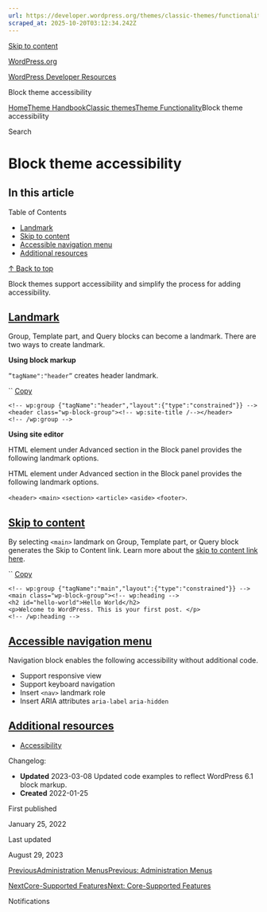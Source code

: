 ```yaml
---
url: https://developer.wordpress.org/themes/classic-themes/functionality/block-theme-accessibility
scraped_at: 2025-10-20T03:12:34.242Z
---
```


[Skip to content](https://developer.wordpress.org/themes/classic-themes/functionality/block-theme-accessibility/#wp--skip-link--target)

[WordPress.org](https://wordpress.org/)

[WordPress Developer Resources](https://developer.wordpress.org/)

Block theme accessibility


[Home](https://developer.wordpress.org/)[Theme Handbook](https://developer.wordpress.org/themes/)[Classic themes](https://developer.wordpress.org/themes/classic-themes/)[Theme Functionality](https://developer.wordpress.org/themes/classic-themes/functionality/)Block theme accessibility

Search

# Block theme accessibility

## In this article

Table of Contents

- [Landmark](https://developer.wordpress.org/themes/classic-themes/functionality/block-theme-accessibility/#landmark)
- [Skip to content](https://developer.wordpress.org/themes/classic-themes/functionality/block-theme-accessibility/#skip-to-content)
- [Accessible navigation menu](https://developer.wordpress.org/themes/classic-themes/functionality/block-theme-accessibility/#accessible-navigation-menu)
- [Additional resources](https://developer.wordpress.org/themes/classic-themes/functionality/block-theme-accessibility/#additional-resources)

[↑ Back to top](https://developer.wordpress.org/themes/classic-themes/functionality/block-theme-accessibility/#wp--skip-link--target)

Block themes support accessibility and simplify the process for adding accessibility.

## [Landmark](https://developer.wordpress.org/themes/classic-themes/functionality/block-theme-accessibility/\#landmark)

Group, Template part, and Query blocks can become a landmark. There are two ways to create landmark.

**Using block markup**

`”tagName":"header”` creates header landmark.

``
[Copy](https://developer.wordpress.org/themes/classic-themes/functionality/block-theme-accessibility/#)

```
<!-- wp:group {"tagName":"header","layout":{"type":"constrained"}} -->
<header class="wp-block-group"><!-- wp:site-title /--></header>
<!-- /wp:group -->
```

**Using site editor**

HTML element under Advanced section in the Block panel provides the following landmark options.

HTML element under Advanced section in the Block panel provides the following landmark options.

`<header>` `<main>` `<section>` `<article>` `<aside>` `<footer>`.

## [Skip to content](https://developer.wordpress.org/themes/classic-themes/functionality/block-theme-accessibility/\#skip-to-content)

By selecting `<main>` landmark on Group, Template part, or Query block generates the Skip to Content link. Learn more about the [skip to content link here](https://make.wordpress.org/themes/handbook/review/required/#3-accessibility).

``
[Copy](https://developer.wordpress.org/themes/classic-themes/functionality/block-theme-accessibility/#)

```
<!-- wp:group {"tagName":"main","layout":{"type":"constrained"}} -->
<main class="wp-block-group"><!-- wp:heading -->
<h2 id="hello-world">Hello World</h2>
<p>Welcome to WordPress. This is your first post. </p>
<!-- /wp:heading -->
```

## [Accessible navigation menu](https://developer.wordpress.org/themes/classic-themes/functionality/block-theme-accessibility/\#accessible-navigation-menu)

Navigation block enables the following accessibility without additional code.

- Support responsive view
- Support keyboard navigation
- Insert `<nav>` landmark role
- Insert ARIA attributes `aria-label` `aria-hidden`

## [Additional resources](https://developer.wordpress.org/themes/classic-themes/functionality/block-theme-accessibility/\#additional-resources)

- [Accessibility](https://make.wordpress.org/themes/handbook/review/accessibility/)

Changelog:

- **Updated** 2023-03-08 Updated code examples to reflect WordPress 6.1 block markup.
- **Created** 2022-01-25

First published

January 25, 2022

Last updated

August 29, 2023

[PreviousAdministration MenusPrevious: Administration Menus](https://developer.wordpress.org/themes/classic-themes/functionality/administration-menus/)

[NextCore-Supported FeaturesNext: Core-Supported Features](https://developer.wordpress.org/themes/classic-themes/functionality/core-supported/)

Notifications